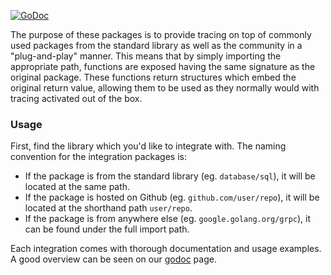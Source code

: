 [![GoDoc](https://godoc.org/github.com/signalfx/signalfx-go-tracing/contrib?status.svg)](https://godoc.org/github.com/signalfx/signalfx-go-tracing/contrib)

The purpose of these packages is to provide tracing on top of commonly used packages from the standard library as well as the 
community in a "plug-and-play" manner. This means that by simply importing the appropriate path, functions are exposed having
 the same signature as the original package. These functions return structures which embed the original return value, allowing 
them to be used as they normally would with tracing activated out of the box.

### Usage

First, find the library which you'd like to integrate with. The naming convention for the integration packages is:

* If the package is from the standard library (eg. `database/sql`), it will be located at the same path.
* If the package is hosted on Github (eg. `github.com/user/repo`), it will be located at the shorthand path `user/repo`.
* If the package is from anywhere else (eg. `google.golang.org/grpc`), it can be found under the full import path.

Each integration comes with thorough documentation and usage examples. A good overview can be seen on our 
[godoc](https://godoc.org/github.com/signalfx/signalfx-go-tracing/contrib) page.
